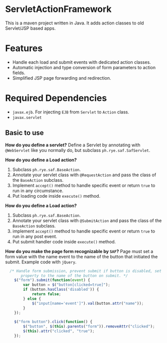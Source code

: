 # ServletActionFramework
This is a maven project written in Java.  It adds action classes to old Servlet/JSP based apps.


Features
========

- Handle each load and submit events with dedicated action classes.
- Automatic injection and type conversion of form parameters to action fields.
- Simplified JSP page forwarding and redirection.


Required Dependencies
=====================

- `javax.ejb`.  For injecting `EJB` from `Servlet` to `Action` class.
- `javax.servlet`


Basic to use
------------
**How do you define a servlet?**
Define a Servlet by annotating with `@WebServlet` like you normally do, but subclass `ph.rye.saf.SafServlet`.

**How do you define a Load action?**

1.  Subclass `ph.rye.saf.BaseAction`.
2.  Annotate your servlet class with `@RequestAction` and pass the class of the `BaseAction` subclass.
3.  Implement `accept()` method to handle specific event or return `true` to run in any circumstance.
4.  Put loading code inside `execute()` method.

**How do you define a Load action?**

1. Subclass `ph.rye.saf.BaseAction`.
2. Annotate your servlet class with `@SubmitAction` and pass the class of the `BaseAction` subclass.
3. implement `accept()` method to handle specific event or return `true` to run in any post event.
4. Put submit handler code inside `execute()` method.


**How do you make the page form recognizable by `SAF`?**
Page must set a form value with the name event to the name of the button that initiated the submit.
Example code with `jQuery`.
```javascript
  /* Handle form submission, prevent submit if button is disabled, set event
	   property to the name of the button on submit. */
	$("form").submit(function(event) { 
        var button = $("button[clicked=true]");
        if (button.hasClass('disabled')) {
            return false;        	
        } else {
            $("input[name='event']").val(button.attr("name"));
		}
   	});
   	
	$("form button").click(function() {
	    $("button", $(this).parents("form")).removeAttr("clicked");
	    $(this).attr("clicked", "true");
	});
```



